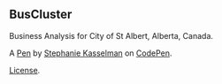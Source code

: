 BusCluster
----------
Business Analysis for City of St Albert, Alberta, Canada.

A [Pen](https://codepen.io/Kathuter/pen/GrEKvV) by [Stephanie Kasselman](http://codepen.io/Kathuter) on [CodePen](http://codepen.io/).

[License](https://codepen.io/Kathuter/pen/GrEKvV/license).